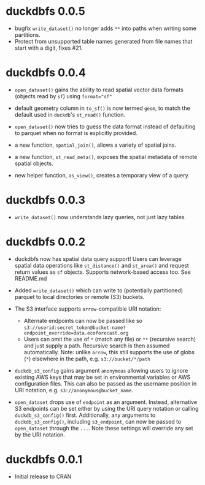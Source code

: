 # duckdbfs 0.0.5

* bugfix `write_dataset()` no longer adds `**` into paths when writing some partitions.
* Protect from unsupported table names generated from file names that start with a digit, fixes #21. 

# duckdbfs 0.0.4

* `open_dataset()` gains the ability to read spatial vector data formats
  (objects read by `sf`) using `format="sf"`
* default geometry column in `to_sf()` is now termed `geom`, to match the default
  used in `duckdb`'s `st_read()` function.
* `open_dataset()` now tries to guess the data format instead of defaulting to
  parquet when no format is explicitly provided. 

* a new function, `spatial_join()`, allows a variety of spatial joins.  
* a new function, `st_read_meta()`, exposes the spatial metadata of remote spatial objects.
* new helper function, `as_view()`, creates a temporary view of a query.

# duckdbfs 0.0.3

* `write_dataset()` now understands lazy queries, not just lazy tables.

# duckdbfs 0.0.2

* duckdbfs now has spatial data query support! Users can leverage spatial
  data operations like `st_distance()` and `st_area()` and request return
  values as `sf` objects.  Supports network-based access too.  See README.md

* Added `write_dataset()` which can write to (potentially partitioned) parquet
  to local directories or remote (S3) buckets.

* The S3 interface supports `arrow`-compatible URI notation:
  - Alternate endpoints can now be passed like so 
    `s3://userid:secret_token@bucket-name?endpoint_override=data.ecoforecast.org`
  - Users can omit the use of `*` (match any file) or `**` 
    (recursive search) and just supply a path.  Recursive search is then
    assumed automatically.  Note: unlike `arrow`, this still supports the
    use of globs (`*`) elsewhere in the path, e.g. `s3://bucket/*/path`

* `duckdb_s3_config` gains argument `anonymous` allowing users to ignore existing
  AWS keys that may be set in environmental variables or AWS configuration files.
  This can also be passed as the username position in URI notation, e.g.
  `s3://anonymous@bucket_name`.  

* `open_dataset` drops use of `endpoint` as an argument.  Instead, alternative
  S3 endpoints can be set either by using the URI query notation or calling
  `duckdb_s3_config()` first.  Additionally, any arguments to `duckdb_s3_config()`,
  including `s3_endpoint`, can now be passed to `open_dataset` through the `...`.
  Note these settings will override any set by the URI notation.

# duckdbfs 0.0.1

* Initial release to CRAN
